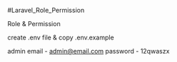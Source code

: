 #Laravel_Role_Permission

Role & Permission 

create .env file & copy .env.example

admin 
email - admin@email.com
password - 12qwaszx
